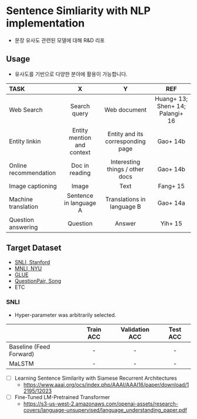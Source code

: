 # Sentence Simliarity with NLP implementation
+ 문장 유사도 관련된 모델에 대해 R&D 리포

## Usage
+ 유사도를 기반으로 다양한 분야에 활용이 가능합니다. 

|      TASK        | X | Y | REF |
| :--------------- | :-------: | :------------: | :------: |
| Web Search       |  Search query | Web document|  Huang+ 13; Shen+ 14; Palangi+ 16 |
| Entity linkin    |  Entity mention and context |  Entity and its corresponding page | Gao+ 14b |
| Online recommendation  |  Doc in reading |     Interesting things / other docs|  Gao+ 14b  |
| Image captioning       |  Image |     Text     |  Fang+ 15 |
| Machine translation    |  Sentence in language A |     Translations in language B |  Gao+ 14a |
| Question answering     |  Question  |     Answer     |  Yih+ 15  |

## Target Dataset

+ [SNLI, Stanford](https://nlp.stanford.edu/projects/snli/)
+ [MNLI, NYU](https://www.nyu.edu/projects/bowman/multinli/)
+ [GLUE](https://gluebenchmark.com/leaderboard)
+ [QuestionPair, Song](https://github.com/songys/Question_pair)
+ ETC

### SNLI
+ Hyper-parameter was arbitrarily selected.

|                  | Train ACC | Validation ACC | Test ACC |
| :--------------- | :-------: | :------------: | :------: |
| Baseline (Feed Forward)         |  -  |     -     |  -  |
| MaLSTM           |  -  |     -     |  -  |

* [ ] Learning Sentence Similarity with Siamese Recurrent Architectures
	+ https://www.aaai.org/ocs/index.php/AAAI/AAAI16/paper/download/12195/12023
* [ ] Fine-Tuned LM-Pretrained Transformer
	+ https://s3-us-west-2.amazonaws.com/openai-assets/research-covers/language-unsupervised/language_understanding_paper.pdf